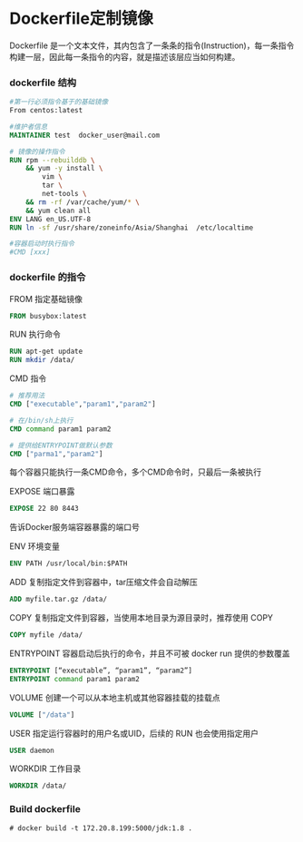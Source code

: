 Dockerfile定制镜像
=================

Dockerfile 是一个文本文件，其内包含了一条条的指令(Instruction)，每一条指令构建一层，因此每一条指令的内容，就是描述该层应当如何构建。

### dockerfile 结构 ###
```dockerfile
#第一行必须指令基于的基础镜像
From centos:latest

#维护者信息
MAINTAINER test  docker_user@mail.com

# 镜像的操作指令
RUN rpm --rebuilddb \
    && yum -y install \
        vim \
        tar \
        net-tools \
    && rm -rf /var/cache/yum/* \
    && yum clean all
ENV LANG en_US.UTF-8 
RUN ln -sf /usr/share/zoneinfo/Asia/Shanghai  /etc/localtime

#容器启动时执行指令
#CMD [xxx]

```

### dockerfile 的指令 ###
FROM 指定基础镜像
```dockerfile
FROM busybox:latest
```

RUN 执行命令
```dockerfile
RUN apt-get update
RUN mkdir /data/
```

CMD 指令
```dockerfile
# 推荐用法
CMD ["executable","param1","param2"]

# 在/bin/sh上执行
CMD command param1 param2

# 提供给ENTRYPOINT做默认参数
CMD ["parma1","param2"]
```
每个容器只能执行一条CMD命令，多个CMD命令时，只最后一条被执行

EXPOSE 端口暴露
```dockerfile
EXPOSE 22 80 8443
```
告诉Docker服务端容器暴露的端口号

ENV 环境变量
```dockerfile
ENV PATH /usr/local/bin:$PATH
```

ADD 复制指定文件到容器中，tar压缩文件会自动解压
```dockerfile
ADD myfile.tar.gz /data/
```

COPY 复制指定文件到容器，当使用本地目录为源目录时，推荐使用 COPY
``` dockerfile
COPY myfile /data/
```

ENTRYPOINT 容器启动后执行的命令，并且不可被 docker run 提供的参数覆盖
```dockerfile
ENTRYPOINT [“executable”, “param1”, “param2”]
ENTRYPOINT command param1 param2 
```

VOLUME 创建一个可以从本地主机或其他容器挂载的挂载点
```dockerfile
VOLUME ["/data"]
```

USER 指定运行容器时的用户名或UID，后续的 RUN 也会使用指定用户
```dockerfile
USER daemon
```

WORKDIR 工作目录
```dockerfile
WORKDIR /data/
```

### Build dockerfile ###
```shell 
# docker build -t 172.20.8.199:5000/jdk:1.8 .
```